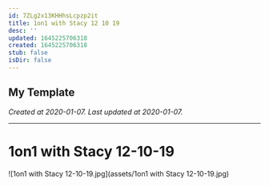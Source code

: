 ```yaml
---
id: 7ZLg2x13KHHhsLcpzp2it
title: 1on1 with Stacy 12 10 19
desc: ''
updated: 1645225706318
created: 1645225706318
stub: false
isDir: false
---
```

My Template
---

_Created at 2020-01-07._
_Last updated at 2020-01-07._




---

# 1on1 with Stacy 12-10-19


![1on1 with Stacy 12-10-19.jpg](assets/1on1 with Stacy 12-10-19.jpg)

